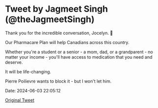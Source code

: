 # Tweet by Jagmeet Singh (@theJagmeetSingh)

Thank you for the incredible conversation, Jocelyn. 🧡

Our Pharmacare Plan will help Canadians across this country.

Whether you're a student or a senior - a mom, dad, or a grandparent - no matter your income - you'll have access to medication that you need and deserve.

It will be life-changing.

Pierre Poilievre wants to block it - but I won't let him.

Date: 2024-06-03 22:05:12

[Original Tweet](https://x.com/theJagmeetSingh/status/1797751413512036684)

